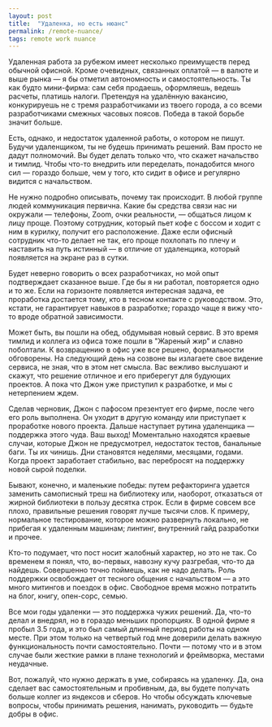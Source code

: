 ```yaml
---
layout: post
title:  "Удаленка, но есть нюанс"
permalink: /remote-nuance/
tags: remote work nuance
---
```


Удаленная работа за рубежом имеет несколько преимуществ перед обычной
офисной. Кроме очевидных, связанных оплатой — в валюте и выше рынка — я бы
отметил автономность и самостоятельность. Ты как будто мини-фирма: сам себя
продаешь, оформляешь, ведешь расчеты, платишь налоги. Претендуя на удалённую
вакансию, конкурируешь не с тремя разработчиками из твоего города, а со всеми
разработчиками смежных часовых поясов. Победа в такой борьбе значит больше.

Есть, однако, и недостаток удаленной работы, о котором не пишут. Будучи
удаленщиком, ты не будешь принимать решений. Вам просто не дадут полномочий. Вы
будет делать только что, что скажет начальство и тимлид. Чтобы что-то внедрить
или переделать, понадобится много сил — гораздо больше, чем у того, кто сидит в
офисе и регулярно видится с начальством.

Не нужно подробно описывать, почему так происходит. В любой группе людей
коммуникация первична. Какие бы средства связи нас ни окружали — телефоны, Zoom,
очки реальности, — общаться лицом к лицу проще. Поэтому сотрудник, который пьет
кофе с боссом и ходит с ним в курилку, получит его расположение. Даже если
офисный сотрудник что-то делает не так, его проще похлопать по плечу и наставить
на путь истинный — в отличие от удаленщика, который появляется на экране раз в
сутки.

Будет неверно говорить о всех разработчиках, но мой опыт подтверждает сказанное
выше. Где бы я ни работал, повторяется одно и то же. Если на горизонте
появляется интересная задача, ее проработка достается тому, кто в тесном
контакте с руководством. Это, кстати, не гарантирует навыков в разработке;
гораздо чаще я вижу что-то вроде обратной зависимости.

Может быть, вы пошли на обед, обдумывая новый сервис. В это время тимлид и
коллега из офиса тоже пошли в "Жареный жир" и славно поболтали. К возвращению в
офис уже все решено, формальности обговорены. На следующий день на созвоне вы
излагаете свое видение сервиса, не зная, что в этом нет смысла. Вас вежливо
выслушают и скажут, что решение отличное и его приберегут для будующих
проектов. А пока что Джон уже приступил к разработке, и мы с нетерпением ждем.

Сделав черновик, Джон с пафосом презентует его фирме, после чего его роль
выполнена. Он уходит в другую команду или приступает к проработке нового
проекта. Дальше наступает рутина удаленщика — поддержка этого чуда. Ваш выход!
Моментально находятся краевые случаи, которые Джон не предусмотрел, недостаток
тестов, банальные баги. Ты их чинишь. Дни становятся неделями, месяцами,
годами. Когда проект заработает стабильно, вас перебросят на поддержку новой
сырой поделки.

Бывают, конечно, и маленькие победы: путем рефакторинга удается заменить
самописный треш на библиотеку или, наоборот, отказаться от жирной библиотеки в
пользу десятка строк. Если в фирме совсем все плохо, правильные решения говорят
лучше тысячи слов. К примеру, нормальное тестирование, которое можно развернуть
локально, не прибегая к удаленным машинам; линтинг, внутренний гайд разработки и
прочее.

Кто-то подумает, что пост носит жалобный характер, но это не так. Со временем я
понял, что, во-первых, навозну кучу разгребая, что-то да найдешь. Совершенно
точно поймешь, как не надо делать. Роль поддержки освобождает от тесного общения
с начальством — а это много митингов и поездок в офис. Свободное время можно
потратить на блог, книгу, опен-сорс, семью.

Все мои годы удаленки — это поддержка чужих решений. Да, что-то делал и внедрял,
но в гораздо меньших пропорциях. В одной фирме я пробыл 3.5 года, и это был
самый длинный период работы на одном месте. При этом только на четвертый год мне
доверили делать важную функциональность почти самостоятельно. Почти — потому что
и в этом случае были жесткие рамки в плане технологий и фреймворка, местами
неудачные.

Вот, пожалуй, что нужно держать в уме, собираясь на удаленку. Да, она сделает
вас самостоятельным и пробивным, да, вы будете получать больше коллег из
яндексов и сберов. Но чтобы обсуждать ключевые вопросы, чтобы принимать решения,
нанимать, руководить — будьте добры в офис.
